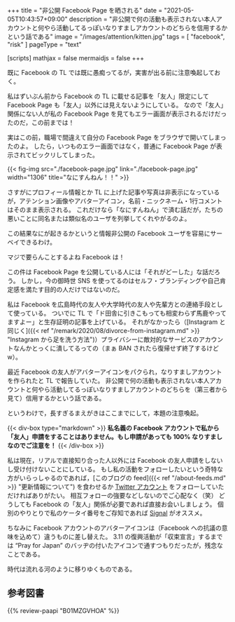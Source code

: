 +++
title = "非公開 Facebook Page を晒される"
date =  "2021-05-05T10:43:57+09:00"
description = "非公開で何の活動も表示されない本人アカウントと何やら活動してるっぽいなりすましアカウントのどちらを信用するかという話である"
image = "/images/attention/kitten.jpg"
tags = [ "facebook", "risk" ]
pageType = "text"

[scripts]
  mathjax = false
  mermaidjs = false
+++

既に Facebook の TL では既に愚痴ってるが，実害が出る前に注意喚起しておく。

私はずいぶん前から Facebook の TL に載せる記事を「友人」限定にして Facebook Page も「友人」以外には見えないようにしている。
なので「友人」関係にない人が私の Facebook Page を見てもエラー画面が表示されるだけだったのだ，この前までは！

実はこの前，職場で間違えて自分の Facebook Page をブラウザで開いてしまったのよ。
したら，いつものエラー画面ではなく，普通に Facebook Page が表示されてビックリしてしまった。

{{< fig-img src="./facebook-page.jpg" link="./facebook-page.jpg" width="1306" title="なにすんねん！！" >}}

さすがにプロフィール情報とか TL に上げた記事や写真は非表示になっているが，アテンション画像やアバターアイコン，名前・ニックネーム・1行コメントはそのまま表示される。
これだけなら「なにすんねん」で済む話だが，たちの悪いことに同名または類似名のユーザを列挙してくれやがるのよ。

この結果なにが起きるかというと情報非公開の Facebook ユーザを容易にサーベイできるわけ。

マジで要らんことするよね Facebook は！

この件は Facebook Page を公開している人には「それがどーした」な話だろう。
しかし，今の御時世 SNS を使ってるのはセルフ・ブランディングや自己肯定感を満たす目的の人だけではないのだ。

私は Facebook を広島時代の友人や大学時代の友人や先輩方との連絡手段として使っている。
ついでに TL で「ド田舎に引きこもっても相変わらず馬鹿やってますよー」と生存証明の記事を上げている。
それがなかったら（[Instagram と同じく]({{< ref "/remark/2020/08/divorce-from-instagram.md" >}} "Instagram から足を洗う方法")）プライバシーに敵対的なサービスのアカウントなんかとっくに潰してるっての（まぁ BAN されたら復帰せず終了するけどw）。

最近 Facebook の友人がアバターアイコンをパクられ，なりすましアカウントを作られたと TL で報告していた。
非公開で何の活動も表示されない本人アカウントと何やら活動してるっぽいなりすましアカウントのどちらを（第三者から見て）信用するかという話である。

というわけで，長すぎるまえがきはここまでにして，本題の注意喚起。

{{< div-box type="markdown" >}}
**私名義の Facebook アカウントで私から「友人」申請をすることはありません。もし申請があっても 100% なりすましなのでご注意を！**
{{< /div-box >}}

私は現在，リアルで直接知り合った人以外には Facebook の友人申請をしないし受け付けないことにしている。
もし私の活動をフォローしたいという奇特な方がいらっしゃるのであれば，[このブログの feed]({{< ref "/about-feeds.md" >}} "更新情報について") を食わせるか [Twitter アカウント](https://twitter.com/spiegel_2007) をフォローしていただければありがたい。
相互フォローの強要などしないのでご心配なく（笑） どうしても Facebook の「友人」関係が必要であれば直接お会いしましょう。
個別のやりとりで私のケータイ番号をご存知であれば [Signal](https://www.signal.org/) がオススメ。

ちなみに Facebook アカウントのアバターアイコンは（Facebook への抗議の意味を込めて）違うものに差し替えた。
3.11 の復興活動が「収束宣言」するまでは “Pray for Japan” のバッヂの付いたアイコンで通すつもりだったが，残念なことである。

時代は流れる河のように移りゆくものである。

## 参考図書

{{% review-paapi "B01MZGVHOA" %}} <!-- 超監視社会 -->
